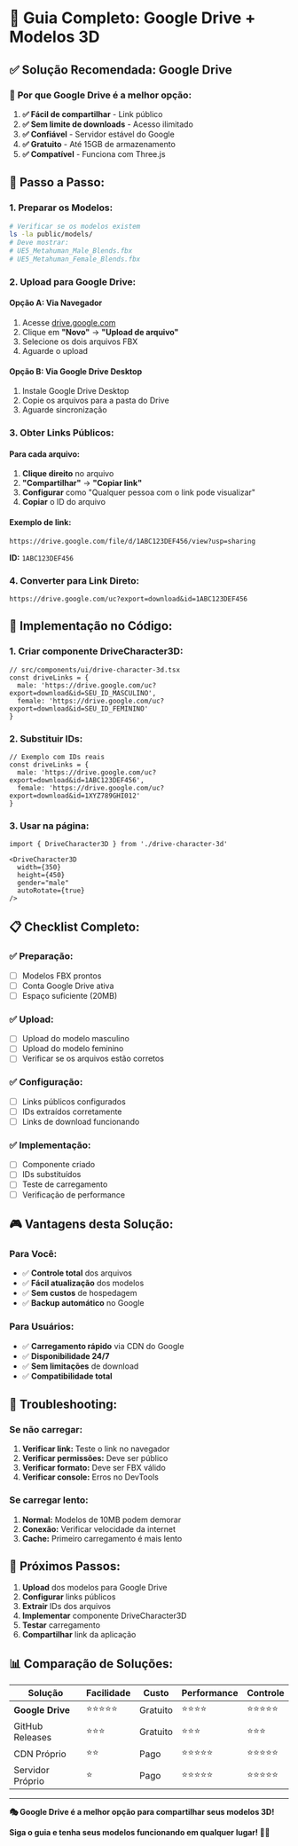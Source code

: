 # 🚀 Guia Completo: Google Drive + Modelos 3D

## ✅ **Solução Recomendada: Google Drive**

### 🎯 **Por que Google Drive é a melhor opção:**

1. **✅ Fácil de compartilhar** - Link público
2. **✅ Sem limite de downloads** - Acesso ilimitado
3. **✅ Confiável** - Servidor estável do Google
4. **✅ Gratuito** - Até 15GB de armazenamento
5. **✅ Compatível** - Funciona com Three.js

## 📁 **Passo a Passo:**

### **1. Preparar os Modelos:**
```bash
# Verificar se os modelos existem
ls -la public/models/
# Deve mostrar:
# UE5_Metahuman_Male_Blends.fbx
# UE5_Metahuman_Female_Blends.fbx
```

### **2. Upload para Google Drive:**

#### **Opção A: Via Navegador**
1. Acesse [drive.google.com](https://drive.google.com)
2. Clique em **"Novo"** → **"Upload de arquivo"**
3. Selecione os dois arquivos FBX
4. Aguarde o upload

#### **Opção B: Via Google Drive Desktop**
1. Instale Google Drive Desktop
2. Copie os arquivos para a pasta do Drive
3. Aguarde sincronização

### **3. Obter Links Públicos:**

#### **Para cada arquivo:**
1. **Clique direito** no arquivo
2. **"Compartilhar"** → **"Copiar link"**
3. **Configurar** como "Qualquer pessoa com o link pode visualizar"
4. **Copiar** o ID do arquivo

#### **Exemplo de link:**
```
https://drive.google.com/file/d/1ABC123DEF456/view?usp=sharing
```
**ID:** `1ABC123DEF456`

### **4. Converter para Link Direto:**
```
https://drive.google.com/uc?export=download&id=1ABC123DEF456
```

## 🔧 **Implementação no Código:**

### **1. Criar componente DriveCharacter3D:**
```tsx
// src/components/ui/drive-character-3d.tsx
const driveLinks = {
  male: 'https://drive.google.com/uc?export=download&id=SEU_ID_MASCULINO',
  female: 'https://drive.google.com/uc?export=download&id=SEU_ID_FEMININO'
}
```

### **2. Substituir IDs:**
```tsx
// Exemplo com IDs reais
const driveLinks = {
  male: 'https://drive.google.com/uc?export=download&id=1ABC123DEF456',
  female: 'https://drive.google.com/uc?export=download&id=1XYZ789GHI012'
}
```

### **3. Usar na página:**
```tsx
import { DriveCharacter3D } from './drive-character-3d'

<DriveCharacter3D
  width={350}
  height={450}
  gender="male"
  autoRotate={true}
/>
```

## 📋 **Checklist Completo:**

### **✅ Preparação:**
- [ ] Modelos FBX prontos
- [ ] Conta Google Drive ativa
- [ ] Espaço suficiente (20MB)

### **✅ Upload:**
- [ ] Upload do modelo masculino
- [ ] Upload do modelo feminino
- [ ] Verificar se os arquivos estão corretos

### **✅ Configuração:**
- [ ] Links públicos configurados
- [ ] IDs extraídos corretamente
- [ ] Links de download funcionando

### **✅ Implementação:**
- [ ] Componente criado
- [ ] IDs substituídos
- [ ] Teste de carregamento
- [ ] Verificação de performance

## 🎮 **Vantagens desta Solução:**

### **Para Você:**
- ✅ **Controle total** dos arquivos
- ✅ **Fácil atualização** dos modelos
- ✅ **Sem custos** de hospedagem
- ✅ **Backup automático** no Google

### **Para Usuários:**
- ✅ **Carregamento rápido** via CDN do Google
- ✅ **Disponibilidade 24/7**
- ✅ **Sem limitações** de download
- ✅ **Compatibilidade total**

## 🔧 **Troubleshooting:**

### **Se não carregar:**
1. **Verificar link:** Teste o link no navegador
2. **Verificar permissões:** Deve ser público
3. **Verificar formato:** Deve ser FBX válido
4. **Verificar console:** Erros no DevTools

### **Se carregar lento:**
1. **Normal:** Modelos de 10MB podem demorar
2. **Conexão:** Verificar velocidade da internet
3. **Cache:** Primeiro carregamento é mais lento

## 🚀 **Próximos Passos:**

1. **Upload** dos modelos para Google Drive
2. **Configurar** links públicos
3. **Extrair** IDs dos arquivos
4. **Implementar** componente DriveCharacter3D
5. **Testar** carregamento
6. **Compartilhar** link da aplicação

## 📊 **Comparação de Soluções:**

| Solução | Facilidade | Custo | Performance | Controle |
|---------|------------|-------|-------------|----------|
| **Google Drive** | ⭐⭐⭐⭐⭐ | Gratuito | ⭐⭐⭐⭐ | ⭐⭐⭐⭐⭐ |
| GitHub Releases | ⭐⭐⭐ | Gratuito | ⭐⭐⭐ | ⭐⭐⭐ |
| CDN Próprio | ⭐⭐ | Pago | ⭐⭐⭐⭐⭐ | ⭐⭐⭐⭐⭐ |
| Servidor Próprio | ⭐ | Pago | ⭐⭐⭐⭐⭐ | ⭐⭐⭐⭐⭐ |

---

**🎭 Google Drive é a melhor opção para compartilhar seus modelos 3D!**

**Siga o guia e tenha seus modelos funcionando em qualquer lugar! 🚀✨** 